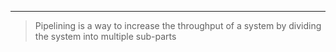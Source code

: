 ***
> Pipelining is a way to increase the throughput of a system by dividing the system into multiple sub-parts  